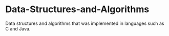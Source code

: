 # Data-Structures-and-Algorithms

Data structures and algorithms that was implemented in languages such as C and Java. 
